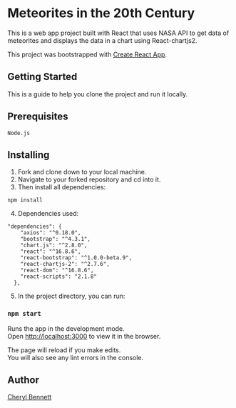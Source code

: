 # Meteorites in the 20th Century

This is a web app project built with React that uses NASA API to get data of meteorites and displays the data in a chart using React-chartjs2.

This project was bootstrapped with [Create React App](https://github.com/facebook/create-react-app).

## Getting Started
This is a guide to help you clone the project and run it locally.

## Prerequisites
```
Node.js
```

## Installing
1. Fork and clone down to your local machine.
2. Navigate to your forked repository and cd into it.
3. Then install all dependencies:
```
npm install
```
4. Dependencies used:
```
"dependencies": {
    "axios": "^0.18.0",
    "bootstrap": "^4.3.1",
    "chart.js": "^2.8.0",
    "react": "^16.8.6",
    "react-bootstrap": "^1.0.0-beta.9",
    "react-chartjs-2": "^2.7.6",
    "react-dom": "^16.8.6",
    "react-scripts": "2.1.8"
  },
  ```

5. In the project directory, you can run:

### `npm start`

Runs the app in the development mode.<br>
Open [http://localhost:3000](http://localhost:3000) to view it in the browser.

The page will reload if you make edits.<br>
You will also see any lint errors in the console.

## Author
[Cheryl Bennett](https://github.com/CBennett15)








